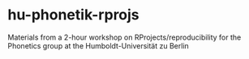 # hu-phonetik-rprojs
Materials from a 2-hour workshop on RProjects/reproducibility for the Phonetics group at the Humboldt-Universität zu Berlin
